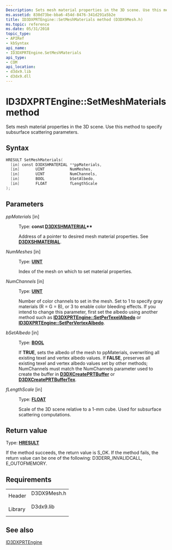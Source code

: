 ```yaml
---
Description: Sets mesh material properties in the 3D scene. Use this method to specify subsurface scattering parameters.
ms.assetid: 830d73be-bba6-454d-8476-341d291a5b2e
title: ID3DXPRTEngine::SetMeshMaterials method (D3DX9Mesh.h)
ms.topic: reference
ms.date: 05/31/2018
topic_type: 
- APIRef
- kbSyntax
api_name: 
- ID3DXPRTEngine.SetMeshMaterials
api_type: 
- COM
api_location: 
- d3dx9.lib
- d3dx9.dll
---
```


# ID3DXPRTEngine::SetMeshMaterials method

Sets mesh material properties in the 3D scene. Use this method to specify subsurface scattering parameters.

## Syntax


```C++
HRESULT SetMeshMaterials(
  [in] const D3DXSHMATERIAL **ppMaterials,
  [in]       UINT           NumMeshes,
  [in]       UINT           NumChannels,
  [in]       BOOL           bSetAlbedo,
  [in]       FLOAT          fLengthScale
);
```



## Parameters

<dl> <dt>

*ppMaterials* \[in\]
</dt> <dd>

Type: **const [**D3DXSHMATERIAL**](d3dxshmaterial.md)\*\***

Address of a pointer to desired mesh material properties. See [**D3DXSHMATERIAL**](d3dxshmaterial.md).

</dd> <dt>

*NumMeshes* \[in\]
</dt> <dd>

Type: **[**UINT**](../winprog/windows-data-types.md)**

Index of the mesh on which to set material properties.

</dd> <dt>

*NumChannels* \[in\]
</dt> <dd>

Type: **[**UINT**](../winprog/windows-data-types.md)**

Number of color channels to set in the mesh. Set to 1 to specify gray materials (R = G = B), or 3 to enable color bleeding effects. If you intend to change this parameter, first set the albedo using another method such as [**ID3DXPRTEngine::SetPerTexelAlbedo**](id3dxprtengine--setpertexelalbedo.md) or [**ID3DXPRTEngine::SetPerVertexAlbedo**](id3dxprtengine--setpervertexalbedo.md).

</dd> <dt>

*bSetAlbedo* \[in\]
</dt> <dd>

Type: **[**BOOL**](../winprog/windows-data-types.md)**

If **TRUE**, sets the albedo of the mesh to ppMaterials, overwriting all existing texel and vertex albedo values. If **FALSE**, preserves all existing texel and vertex albedo values set by other methods; NumChannels must match the NumChannels parameter used to create the buffer in [**D3DXCreatePRTBuffer**](d3dxcreateprtbuffer.md) or [**D3DXCreatePRTBufferTex**](d3dxcreateprtbuffertex.md).

</dd> <dt>

*fLengthScale* \[in\]
</dt> <dd>

Type: **[**FLOAT**](../winprog/windows-data-types.md)**

Scale of the 3D scene relative to a 1-mm cube. Used for subsurface scattering computations.

</dd> </dl>

## Return value

Type: **[**HRESULT**](https://msdn.microsoft.com/library/Bb401631(v=MSDN.10).aspx)**

If the method succeeds, the return value is S\_OK. If the method fails, the return value can be one of the following: D3DERR\_INVALIDCALL, E\_OUTOFMEMORY.

## Requirements



|                    |                                                                                        |
|--------------------|----------------------------------------------------------------------------------------|
| Header<br/>  | <dl> <dt>D3DX9Mesh.h</dt> </dl> |
| Library<br/> | <dl> <dt>D3dx9.lib</dt> </dl>   |



## See also

<dl> <dt>

[ID3DXPRTEngine](id3dxprtengine.md)
</dt> </dl>

 

 